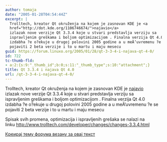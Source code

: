 ```yaml
---
author: tomaja
date: "2005-01-28T04:54:44Z"
excerpt: |
  Trolltech, kreator Qt okruženja na kojem je zasnovan KDE je <a
  href="http://dot.kde.org/1106746674/">najavio</a>
  izlazak nove verzije Qt 3.3.4 koje u stvari predstavlja verziju sa
  ispravljenim greškama i boljom optimizacijom . Finalna verzija Qt 4.0
  izdabha ?e o?ekuje u drugoj polovini 2005 godine a u meÄ‘uvremenu ?e se
  pojaviti 2 beta verzije i to u martu i maju mesecu
guid: https://forum.linuxo.org/2005/01/28/qt-3-3-4-i-najava-qt-4-0/
id: 722
tc-thumb-fld:
- a:2:{s:9:"_thumb_id";b:0;s:11:"_thumb_type";s:10:"attachment";}
title: Qt 3.3.4 i najava Qt 4.0
url: /qt-3-3-4-i-najava-qt-4-0/
---
```

Trolltech, kreator Qt okruženja na kojem je zasnovan KDE je [najavio](http://dot.kde.org/1106746674/)  
izlazak nove verzije Qt 3.3.4 koje u stvari predstavlja verziju sa  
ispravljenim greškama i boljom optimizacijom . Finalna verzija Qt 4.0  
izdabha ?e o?ekuje u drugoj polovini 2005 godine a u meÄ‘uvremenu ?e se  
pojaviti 2 beta verzije i to u martu i maju mesecu<!--break-->

  
Spisak svih promena, optimizacija i ispravljenih grešaka se nalazi na  
linku <a target="_blank"
href="http://www.trolltech.com/developer/changes/changes-3.3.4.html">http://www.trolltech.com/developer/changes/changes-3.3.4.html</a>

[Креирај тему форума везану за овај текст](https://linuxo.org/nova-tema-na-forumu/?se_pid=722)